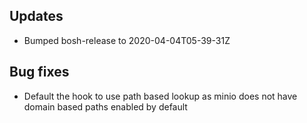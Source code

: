 ## Updates
- Bumped bosh-release to 2020-04-04T05-39-31Z

## Bug fixes
- Default the hook to use path based lookup as minio does not have domain based paths enabled by default